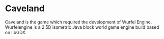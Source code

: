 Caveland
============
Caveland is the game which required the development of Wurfel Engine.
Wurfelengine is a 2.5D isometric Java block world game engine build based on libGDX.